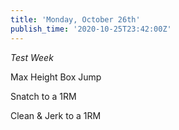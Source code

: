 ```yaml
---
title: 'Monday, October 26th'
publish_time: '2020-10-25T23:42:00Z'
---
```


*Test Week*

Max Height Box Jump

Snatch to a 1RM

Clean & Jerk to a 1RM
